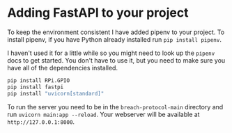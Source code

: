 # Adding FastAPI to your project

To keep the environment consistent I have added pipenv to your project. To install pipenv, if you have Python already installed run `pip install pipenv`.

I haven't used it for a little while so you might need to look up the `pipenv` docs to get started. You don't have to use it, but you need to make sure you have all of the dependencies installed.

```bash
pip install RPi.GPIO
pip install fastpi
pip install "uvicorn[standard]"
```

To run the server you need to be in the `breach-protocol-main` directory and run `uvicorn main:app --reload`. Your webserver will be available at `http://127.0.0.1:8000`.
